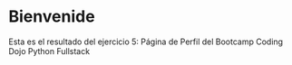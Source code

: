 # Bienvenide
Esta es el resultado del ejercicio 5: Página de Perfil del Bootcamp Coding Dojo Python Fullstack
